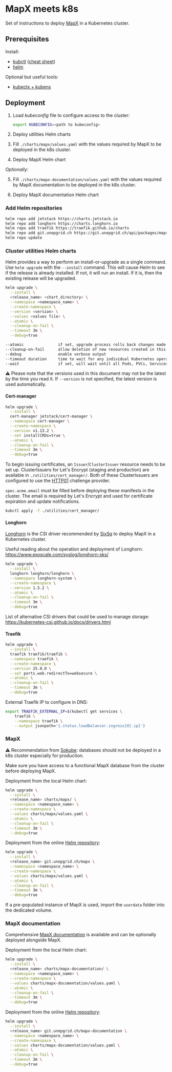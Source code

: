 # MapX meets k8s

Set of instructions to deploy [MapX](https://github.com/unep-grid/mapx) in a Kubernetes cluster.

## Prerequisites

Install:

- [kubctl](https://kubernetes.io/docs/tasks/tools/#kubectl) ([cheat sheet](https://kubernetes.io/docs/reference/kubectl/cheatsheet/))
- [helm](https://helm.sh/docs/intro/install/)

Optional but useful tools:

- [kubectx + kubens](https://github.com/ahmetb/kubectx#installation)

## Deployment

1. Load _kubeconfig_ file to configure access to the cluster:

   ```sh
   export KUBECONFIG=<path to kubeconfig>
   ```

2. Deploy utilities Helm charts

3. Fill `./charts/mapx/values.yaml` with the values required by MapX to be deployed in the k8s cluster.

4. Deploy MapX Helm chart

_Optionally:_

5. Fill `./charts/mapx-documentation/values.yaml` with the values required by MapX documentation to be deployed in the k8s cluster.

6. Deploy MapX documentation Helm chart

### Add Helm repositories

```sh
helm repo add jetstack https://charts.jetstack.io
helm repo add longhorn https://charts.longhorn.io
helm repo add traefik https://traefik.github.io/charts
helm repo add git.unepgrid.ch https://git.unepgrid.ch/api/packages/mapx/helm
helm repo update
```

### Cluster utilities Helm charts

Helm provides a way to perform an install-or-upgrade as a single command. Use `helm upgrade` with the `--install` command. This will cause Helm to see if the release is already installed. If not, it will run an install. If it is, then the existing release will be upgraded.

```sh
helm upgrade \
  --install \
  <release_name> <chart_directory> \
  --namespace <namespace_name> \
  --create-namespace \
  --version <version> \
  --values <values file> \
  --atomic \
  --cleanup-on-fail \
  --timeout 3m \
  --debug=true
```

```sh
--atomic               if set, upgrade process rolls back changes made in case of failed upgrade. The --wait flag will be set automatically if --atomic is used
--cleanup-on-fail      allow deletion of new resources created in this upgrade when upgrade fails
--debug                enable verbose output
--timeout duration     time to wait for any individual Kubernetes operation (like Jobs for hooks) (default 5m0s)
--wait                 if set, will wait until all Pods, PVCs, Services, and minimum number of Pods of a Deployment, StatefulSet, or ReplicaSet are in a ready state before marking the release as successful. It will wait for as long as --timeout
```

⚠ Please note that the versions used in this document may not be the latest by the time you read it. If `--version` is not specified, the latest version is used automatically.

#### Cert-manager

```sh
helm upgrade \
  --install \
  cert-manager jetstack/cert-manager \
  --namespace cert-manager \
  --create-namespace \
  --version v1.13.2 \
  --set installCRDs=true \
  --atomic \
  --cleanup-on-fail \
  --timeout 3m \
  --debug=true
```

To begin issuing certificates, an `Issuer`/`ClusterIssuer` resource needs to be set up.
ClusterIssuers for Let's Encrypt (staging and production) are available in `./utilities/cert_manager/`.
Both of these ClusterIssuers are configured to use the [HTTP01](https://cert-manager.io/docs/configuration/acme/http01/) challenge provider.

`spec.acme.email` must be filled before deploying these manifests in the cluster. The email is required by Let's Encrypt and used for certificate expiration and update notifications.

```sh
kubctl apply -f ./utilities/cert_manager/
```

#### Longhorn

[Longhorn](https://github.com/longhorn/longhorn) is the CSI driver recommended by [SixSq](https://sixsq.com/) to deploy MapX in a Kubernetes cluster.

Useful reading about the operation and deployment of Longhorn: <https://www.exoscale.com/syslog/longhorn-sks/>

```sh
helm upgrade \
  --install \
  longhorn longhorn/longhorn \
  --namespace longhorn-system \
  --create-namespace \
  --version 1.5.2 \
  --atomic \
  --cleanup-on-fail \
  --timeout 3m \
  --debug=true
```

List of alternative CSI drivers that could be used to manage storage: <https://kubernetes-csi.github.io/docs/drivers.html>

#### Traefik

```sh
helm upgrade \
  --install \
  traefik traefik/traefik \
  --namespace traefik \
  --create-namespace \
  --version 25.0.0 \
  --set ports.web.redirectTo=websecure \
  --atomic \
  --cleanup-on-fail \
  --timeout 3m \
  --debug=true
```

External Traefik IP to configure in DNS:

```sh
export TRAEFIK_EXTERNAL_IP=$(kubectl get services \
    traefik \
    --namespace traefik \
    --output jsonpath='{.status.loadBalancer.ingress[0].ip}')
```

### MapX

⚠ Recommendation from [Sokube](https://www.sokube.io/en/home): databases should not be deployed in a k8s cluster especially for production.

Make sure you have access to a functional MapX database from the cluster before deploying MapX.

Deployment from the local Helm chart:

```sh
helm upgrade \
  --install \
  <release_name> charts/mapx/ \
  --namespace <namespace_name> \
  --create-namespace \
  --values charts/mapx/values.yaml \
  --atomic \
  --cleanup-on-fail \
  --timeout 3m \
  --debug=true
```

Deployment from the online [Helm repository](https://git.unepgrid.ch/mapx/-/packages/helm/mapx/):

```sh
helm upgrade \
  --install \
  <release_name> git.unepgrid.ch/mapx \
  --namespace <namespace_name> \
  --create-namespace \
  --values charts/mapx/values.yaml \
  --atomic \
  --cleanup-on-fail \
  --timeout 3m \
  --debug=true
```

If a pre-populated instance of MapX is used, import the `userdata` folder into the dedicated volume.

### MapX documentation

Comprehensive [MapX documentation](https://github.com/unep-grid/mapx-documentation) is available and can be optionally deployed alongside MapX.

Deployment from the local Helm chart:

```sh
helm upgrade \
  --install \
  <release_name> charts/mapx-documentation/ \
  --namespace <namespace_name> \
  --create-namespace \
  --values charts/mapx-documentation/values.yaml \
  --atomic \
  --cleanup-on-fail \
  --timeout 3m \
  --debug=true
```

Deployment from the online [Helm repository](https://git.unepgrid.ch/mapx/-/packages/helm/mapx-documentation/):

```sh
helm upgrade \
  --install \
  <release_name> git.unepgrid.ch/mapx-documentation \
  --namespace <namespace_name> \
  --create-namespace \
  --values charts/mapx-documentation/values.yaml \
  --atomic \
  --cleanup-on-fail \
  --timeout 3m \
  --debug=true
```
